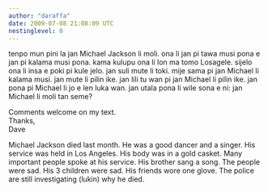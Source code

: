 ```yaml
---
author: "daraffa"
date: 2009-07-08 21:08:09 UTC
nestinglevel: 0
---
```

tenpo mun pini la jan Michael Jackson li moli. ona li jan pi tawa musi pona e jan pi kalama musi pona. kama kulupu ona li lon ma tomo Losagele. sijelo ona li insa e poki pi kule jelo. jan suli mute li toki. mije sama pi jan Michael li kalama musi. jan mute li pilin ike. jan lili tu wan pi jan Michael li pilin ike. jan pona pi Michael li jo e len luka wan. jan utala pona li wile sona e ni: jan Michael li moli tan seme?  
  
Comments welcome on my text.  
Thanks,  
Dave  
  
Michael Jackson died last month. He was a good dancer and a singer. His service was held in Los Angeles. His body was in a gold casket. Many important people spoke at his service. His brother sang a song. The people were sad. His 3 children were sad. His friends wore one glove. The police are still investigating (lukin) why he died.